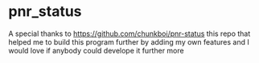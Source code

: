 # pnr_status

A special thanks to https://github.com/chunkboi/pnr-status this repo that helped me to build this program further by adding my own features and I would love if anybody could develope it further more 

